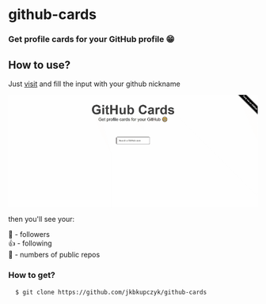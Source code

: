 # github-cards
### Get profile cards for your GitHub profile 😁

## How to use?

Just <a href="https://jkbkupczyk.github.io/github-cards">visit</a> and fill the input with your github nickname

<img align="center" src="https://github.com/jkbkupczyk/github-cards/blob/main/readme-g.gif" width="" height="" />

then you'll see your:

👀 - followers
<br>
👍 - following
<br>
📂 - numbers of public repos

### How to get?
```git
  $ git clone https://github.com/jkbkupczyk/github-cards
```
